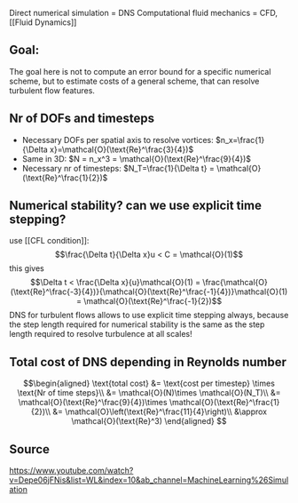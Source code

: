 Direct numerical simulation = DNS
Computational fluid mechanics = CFD, [[Fluid Dynamics]]


## Goal:
The goal here is not to compute an error bound for a specific numerical scheme, but to estimate costs of a general scheme, that can resolve turbulent flow features.


## Nr of DOFs and timesteps
- Necessary DOFs per spatial axis to resolve vortices: $n_x=\frac{1}{\Delta x}=\mathcal{O}(\text{Re}^\frac{3}{4})$
- Same in 3D: $N = n_x^3 = \mathcal{O}(\text{Re}^\frac{9}{4})$
- Necessary nr of timesteps: $N_T=\frac{1}{\Delta t} = \mathcal{O}(\text{Re}^\frac{1}{2})$


## Numerical stability? can we use explicit time stepping?
use [[CFL condition]]:
$$\frac{\Delta t}{\Delta x}u < C = \mathcal{O}(1)$$
this gives
$$\Delta t < \frac{\Delta x}{u}\mathcal{O}(1) = \frac{\mathcal{O}(\text{Re}^\frac{-3}{4})}{\mathcal{O}(\text{Re}^\frac{-1}{4})}\mathcal{O}(1) = \mathcal{O}(\text{Re}^\frac{-1}{2})$$
DNS for turbulent flows allows to use explicit time stepping always, because the step length required for numerical stability is the same as the step length required to resolve turbulence at all scales!


## Total cost of DNS depending in Reynolds number
$$\begin{aligned}
\text{total cost} &= \text{cost per timestep} \times \text{Nr of time steps}\\
&= \mathcal{O}(N)\times \mathcal{O}(N_T)\\
&= \mathcal{O}(\text{Re}^\frac{9}{4})\times \mathcal{O}(\text{Re}^\frac{1}{2})\\
&= \mathcal{O}\left(\text{Re}^\frac{11}{4}\right)\\
&\approx \mathcal{O}(\text{Re}^3)
\end{aligned} $$


## Source
https://www.youtube.com/watch?v=Depe06jFNis&list=WL&index=10&ab_channel=MachineLearning%26Simulation